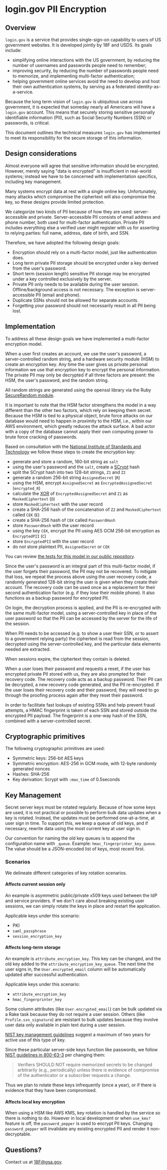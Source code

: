 # login.gov PII Encryption

## Overview

`login.gov` is a service that provides single-sign-on capability to
users of US government websites. It is developed jointly by 18F and USDS.
Its goals include:

* simplifying online interactions with the US government, by
  reducing the number of usernames and passwords people need to remember;
* improving security, by reducing the number of passwords people need to memorize,
  and implementing multi-factor authentication;
* helping government online services avoid the need to develop and host their
  own authentication systems, by serving as a federated identity-as-a-service.

Because the long term vision of `login.gov` is ubiquitous use across
government, it is expected that someday nearly all Americans will have a
`login.gov` account. This means that securely storing sensitive personally identifiable
information (PII), such as Social Security Numbers (SSN) or passwords, is critical.

This document outlines the technical measures `login.gov` has implemented to
meet its responsibility for the secure storage of this information.

## Design considerations

Almost everyone will agree that sensitive information should be encrypted.
However, merely saying "data is encrypted" is insufficient in real-world
systems; instead we have to be concerned with implementation specifics,
including key management.

Many systems encrypt data at rest with a single online key.
Unfortunately, many attacks which compromise the
ciphertext will also compromise the key, so these designs provide limited
protection.

We categorize two kinds of PII because of how they are used: server-accessible and private.
Server-accessible PII consists of email address and phone number, both used for multi-factor authentication.
Private PII includes everything else a verified user might register with us for asserting to relying parties:
full name, address, date of birth, and SSN.

Therefore, we have adopted the following design goals:

* Encryption should rely on a multi-factor model, just like authentication does.
* Long term private PII storage should be encrypted under a key derived from the user's
  password.
* Short term (session length) sensitive PII storage may be encrypted
  under a key controlled exclusively by the server.
* Private PII only needs to be available during the user session. Offline/background
  access is not necessary. The exception is server-accessible PII (email and phone).
* Duplicate SSNs should not be allowed for separate accounts.
* Forgetting your password should not necessarily result in all PII being lost.

## Implementation

To address all these design goals we have implemented a multi-factor
encryption model.

When a user first creates an account, we use the user's password,
a server-controlled random string, and a hardware security module (HSM)
to create an encryption key.
Any time the user gives us private personal information
we use that encryption key to encrypt the personal information.
The private PII may only be decrypted if all three factors are present: the HSM,
the user's password, and the random string.

All random strings are generated using the openssl library via
the Ruby [SecureRandom module](https://ruby-doc.org/stdlib-2.3.0/libdoc/securerandom/rdoc/SecureRandom.html).

It is important to note that the HSM factor strengthens the model in a
way different than the other two factors, which rely on keeping them secret.
Because the HSM is tied to a physical object, brute force attacks on our database
would need to happen in proximity to the HSM, i.e., within our AWS environment, which greatly
reduces the attack surface. A bad actor with a copy of the database cannot
apply their own computing power to brute force cracking of passwords.

Based on consultation with the [National Institute of Standards and Technology](https://www.nist.gov/)
we follow these steps to create the encryption key:

* generate and store a random, 160-bit string as `salt`
* using the user's password and the `salt`, create a [SCrypt](https://github.com/pbhogan/scrypt) hash
* split the SCrypt hash into two 128-bit strings, `Z1` and `Z2`
* generate a random 256-bit string `AssignedSecret` (`R`)
* using the HSM, encrypt `AssignedSecret` as `EncryptedAssignedSecret` (`encrypted_R`)
* calculate the [XOR](https://en.wikipedia.org/wiki/Exclusive_or)
  of `EncryptedAssignedSecret` and `Z1` as `MaskedCiphertext` (`D`)
* store `MaskedCiphertext` with the user record
* create a SHA-256 hash of the concatenation of `Z2` and `MaskedCiphertext` called `CEK` (`E`)
* create a SHA-256 hash of `CEK` called `PasswordHash`
* store `PasswordHash` with the user record
* using the key `CEK`, encrypt the PII using AES GCM 256-bit encryption
  as `EncryptedPII` (`C`)
* store `EncryptedPII` with the user record
* do *not* store plaintext PII, `AssignedSecret` or `CEK`

You can review [the tests for this model in our public repository](https://github.com/18F/identity-idp/blob/master/spec/services/pii/nist_encryption_spec.rb).

Since the user's password is an integral part of this multi-factor
model, if the user forgets their password, the PII may not be recovered.
To mitigate that loss, we repeat the process above using the user recovery
code, a randomly generated 128-bit string the user is given when they create
their account. The recovery code can be used once as a replacement for their
second authentication factor (e.g. if they lose their mobile phone). It also functions
as a backup password for encrypted PII.

On login, the decryption process is applied, and the PII is re-encrypted
with the same multi-factor model, using a server-controlled key in place of the user
password so that the PII can be accessed by the server for the life of the session.

When PII needs to be accessed (e.g. to show a user their SSN, or to assert to a
government relying party) the ciphertext is
read from the session, decrypted using the server-controlled key, and the
particular data elements needed are extracted.

When sessions expire, the ciphertext they contain is deleted.

When a user loses their password and requests a reset, if the user has
encrypted private PII stored with us, they are also prompted for their recovery code.
The recovery code acts as a backup password. Their PII can be decrypted,
a new recovery code generated, and the PII re-encrypted. If the user loses their
recovery code and their password, they will need to go through the proofing process
again after they reset their password.

In order to facilitate fast lookups of existing SSNs and help prevent
fraud attempts, a HMAC fingerprint is taken of each SSN and stored outside
the encrypted PII payload. The fingerprint is a one-way hash of the SSN, combined
with a server-controlled secret.

## Cryptographic primitives

The following cryptographic primitives are used:

- Symmetric keys: 256-bit AES keys
- Symmetric encryption: AES-256 in GCM mode, with 12-byte randomly generated
  nonces
- Hashes: SHA-256
- Key derivation: Scrypt with `:max_time` of 0.5seconds

## Key Management

Secret server keys must be rotated regularly. Because of how some keys are used,
it is not practical or possible to perform bulk data updates when
a key is rotated. Instead, the updates must be performed one-at-a-time,
at user sign in time. To support this, we keep a queue of old keys, and if necessary,
rewrite data using the most current key at user sign in.

Our convention for naming the old key queues is to append the configuration name
with `_queue`. Example: `hmac_fingerprinter_key_queue`. The value
should be a JSON-encoded list of keys, most recent first.

### Scenarios

We delineate different categories of key rotation scenarios.

#### Affects current session only

An example is asymmetric public/private x509 keys used between the IdP and service
providers. If we don't care about breaking existing user sessions, we can simply
rotate the keys in place and restart the application.

Applicable keys under this scenario:

* PKI
* `saml_passphrase`
* `session_encryption_key`

#### Affects long-term storage

An example is `attribute_encryption_key`. This key can be changed, and the old key added
to the `attribute_encryption_key_queue`. The next time the user signs in,
the `User.encrypted_email` column will be automatically updated after successful
authentication.

Applicable keys under this scenario:

* `attribute_encryption_key`
* `hmac_fingerprinter_key`

Some column attributes (like `User.encrypted_email`) can be bulk updated via a Rake task 
because they do not require a user session. Others (like `Profile.ssn_signature`) are resistant
to bulk updates because they involve user data only available in plain text during a user session.

[NIST key management guidelines](http://nvlpubs.nist.gov/nistpubs/SpecialPublications/NIST.SP.800-57pt1r4.pdf)
suggest a maximum of two years for active use of this type of key.

Since these particular server-side keys function like passwords, we follow [NIST guidelines in 800-63-3](https://pages.nist.gov/800-63-3/sp800-63b.html#sec5)
per changing them:

> Verifiers SHOULD NOT require memorized secrets to be changed arbitrarily (e.g., periodically) unless there is evidence of compromise of the authenticator or a subscriber requests a change.

Thus we plan to rotate these keys infrequently (once a year), or if there is evidence that they have been compromised.

#### Affects local key encryption

When using a HSM like AWS KMS, key rotation is handled by the service so there is nothing
to do. However in local development or when `use_kms?` feature is off,
the `password_pepper` is used to encrypt PII keys. Changing `password_pepper` will invalidate
any existing encrypted PII and render it non-decryptable.

## Questions?

Contact us at 18F@gsa.gov.

